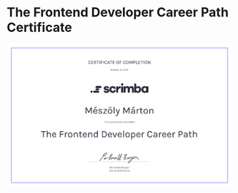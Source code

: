 # The Frontend Developer Career Path Certificate

<img src="https://github.com/marcmesz/Frontend-Developer-Certificate/blob/801d4827e99a9f341b6d2a75b093608af8dcfcc8/CERTIFICATE%20OF%20COMPLETION%20-%20The%20Frontend%20Developer%20Career%20Path.png?raw=true" alt="The Frontend Developer Career Path Certificate" />
